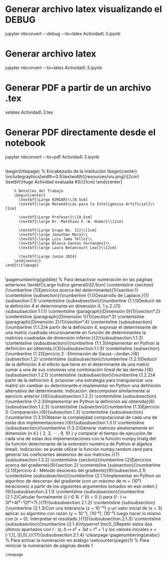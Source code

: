 # Generar archivo latex visualizando el DEBUG
jupyter nbconvert --debug --to=latex Actividad\ 3.ipynb

# Generar archivo latex
jupyter nbconvert --to=latex Actividad\ 3.ipynb

# Generar PDF a partir de un archivo .tex
xelatex Actividad\ 3.tex

# Generar PDF directamente desde el notebook
jupyter nbconvert --to=pdf Actividad\ 3.ipynb


##
\begin{titlepage}
        % Encabezado de la Institución
        \begin{center}
          \includegraphics[width=0.5\textwidth]{resources/viu.png}\\[2cm]
          \textbf{\Huge Actividad evaluada \#3}\\[1cm]
        \end{center}

        % Detalles del Trabajo
        \begin{center}
          \textbf{\Large 02MIAR}\\[0.5cm]
          \textbf{\large Matemáticas para la Inteligencia Artificial}\\[2cm]
          
          \textbf{\Large Profesor}\\[0.5cm]
          \textbf{\large Dr. Matthieu F.-W. Huber}\\[2cm]
          
          \textbf{\Large Grupo No. 11}\\[1cm]
          \textbf{\large Jonathan Mora}\\
          \textbf{\large Luis Jama Tello}\\
          \textbf{\large Blanca Santos Fernández}\\
          \textbf{\large Laura Betancourt Leal}\\[2cm]
          
          \textbf{\Large Junio 2024}
        \end{center}
    \end{titlepage}
##

##
\pagenumbering{gobble} % Para desactivar numeración en las páginas anteriores
    \textbf{\Large Índice general}\\[0.5cm]
    \contentsline {section}{\numberline {1}Ejercicios acerca del determinante}{1}{section.1}
    \contentsline {subsection}{\numberline {1.1}Desarrollo de Laplace.}{1}{subsection.1.1}
    \contentsline {subsubsection}{\numberline {1.1.1}Deducir de la definición 4 el determinante en dimensión 0, 1 y 2.}{1}{subsubsection.1.1.1}
    \contentsline {paragraph}{Dimensión 0}{1}{section*.2}
    \contentsline {paragraph}{Dimensión 1}{1}{section*.3}
    \contentsline {paragraph}{Dimensión 2}{1}{section*.4}
    \contentsline {subsubsection}{\numberline {1.1.2}A partir de la definición 4, expresar el determinante de una matriz cuadrada recursivamente en función de determinantes la matrices cuadradas de dimensión inferior.}{2}{subsubsection.1.1.2}
    \contentsline {subsubsection}{\numberline {1.1.3}Implementar en Python la definición así obtenida.}{3}{subsubsection.1.1.3}
    \contentsline {subsection}{\numberline {1.2}Ejercicio 2 : Eliminación de Gauss--Jordan.}{6}{subsection.1.2}
    \contentsline {subsubsection}{\numberline {1.2.1}Deducir de la definición 4 el efecto que tiene en el determinante de una matriz sumar a una de sus columnas una combinación lineal de las demás.}{6}{subsubsection.1.2.1}
    \contentsline {subsubsection}{\numberline {1.2.2}A partir de la definición 4, proponer una estrategia para triangularizar una matriz sin cambiar su determinante e implementar en Python una definición alternativa del determinante. Indicación: descomponer similarmente al ejercicio anterior.}{6}{subsubsection.1.2.2}
    \contentsline {subsubsection}{\numberline {1.2.3}Implementar en Python la definición así obtenida}{6}{subsubsection.1.2.3}
    \contentsline {subsection}{\numberline {1.3}Ejercicio 3: Comparación.}{6}{subsection.1.3}
    \contentsline {subsubsection}{\numberline {1.3.1}Obtener la complejidad computacional de cada una de estas dos implementaciones.}{6}{subsubsection.1.3.1}
    \contentsline {subsubsection}{\numberline {1.3.2}Generar matrices aleatoriamente en dimensión \(n ∈\) \{ 2, 3, · · , 9, 10 \} y comparar el tiempo de ejecución de cada una de estas dos implementaciones con la función numpy.linalg.det (la función determinante de la extensión numérica de Python al álgebra lineal). Indicación: se puede utilizar la función numpy.random.rand para generar los coeficientes aleatorios de sus matrices.}{7}{subsubsection.1.3.2}
    \contentsline {section}{\numberline {2}Ejercicios acerca del gradiente}{9}{section.2}
    \contentsline {subsection}{\numberline {2.1}Ejercicio 4 : Método descenso del gradiente}{9}{subsection.2.1}
    \contentsline {subsubsection}{\numberline {2.1.1}Implementar en Python un algoritmo de descenso del gradiente (con un máximo de m = \(10⁵\) iteraciones) a partir de los siguientes argumentos tomados en ese orden:}{9}{subsubsection.2.1.1}
    \contentsline {subsubsection}{\numberline {2.1.2}Calcular formalmente \(\{ 𝑡 ∈ R. 𝑓 ′(𝑡) = 0 \}\) para \(𝑓 : 𝑡 ↦ 3𝑡⁴+4𝑡³−12𝑡²+7\).}{11}{subsubsection.2.1.2}
    \contentsline {subsubsection}{\numberline {2.1.3}Con una tolerancia \(z = 10⁻¹²\) y un valor inicial de \(x = 3\) aplicar su algoritmo con razón \(y = 10⁻¹\), \(10⁻²\), \(10⁻³\) luego hacer lo mismo con \(x = 0\). Interpretar el resultado.}{13}{subsubsection.2.1.3}
    \contentsline {subsubsection}{\numberline {2.1.4}\hyperref [toc0_]{Repetir estos dos últimos apartados con 𝑓 : (𝑠, 𝑡) ↦ 𝑠² + 3𝑠𝑡 + 𝑡³ + 1 y los valores iniciales x = [-1,1], [0,0].}}{17}{subsubsection.2.1.4}
    \clearpage
    \pagenumbering{arabic} % Para activar la numeración en arábigo
    \setcounter{page}{1}   % Para reiniciar la numeración de páginas desde 1

    \newpage

##